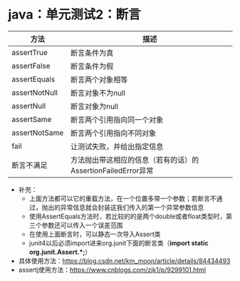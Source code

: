 # java：单元测试2：断言



| 方法          | 描述                                                         |
| ------------- | ------------------------------------------------------------ |
| assertTrue    | 断言条件为真                                                 |
| assertFalse   | 断言条件为假                                                 |
| assertEquals  | 断言两个对象相等                                             |
| assertNotNull | 断言对象不为null                                             |
| assertNull    | 断言对象为null                                               |
| assertSame    | 断言两个引用指向同一个对象                                   |
| assertNotSame | 断言两个引用指向不同对象                                     |
| fail          | 让测试失败，并给出指定信息                                   |
| 断言不满足    | 方法抛出带这相应的信息（若有的话）的AssertionFailedError异常 |

* 补充：
  * 上面方法都可以它的重载方法，在一个位置多带一个参数；若断言不通过，抛出的异常信息就会封装这我们传入的第一个异常参数信息
  * 使用AssertEquals方法时，若比较的的是两个double或者float类型时，第三个参数还可以传入一个误差范围
  * 在使用上面断言时，可以静态一次导入Assert类
  * junit4以后必须import进来org.junit下面的断言类（**import static org.junit.Assert.*;**）
* 具体使用方法：https://blog.csdn.net/km_moon/article/details/84434493
* assertj使用方法：https://www.cnblogs.com/zjk1/p/9299101.html
